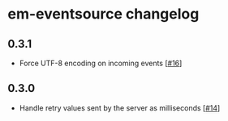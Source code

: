# em-eventsource changelog

## 0.3.1

- Force UTF-8 encoding on incoming events [[#16](https://github.com/francois2metz/em-eventsource/pull/16)]

## 0.3.0

- Handle retry values sent by the server as milliseconds [[#14](https://github.com/francois2metz/em-eventsource/issues/14)]
